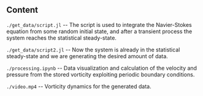 ## Content

`./get_data/script.jl` -- The script is used to integrate the Navier-Stokes equation from some random initial state, and after a transient process the system reaches the statistical steady-state.

`./get_data/script2.jl` -- Now the system is already in the statistical steady-state and we are generating the desired amount of data.

`./processing.ipynb` -- Data visualization and calculation of the velocity and pressure from the stored vorticity exploiting periodic boundary conditions.

`./video.mp4` -- Vorticity dynamics for the generated data.
